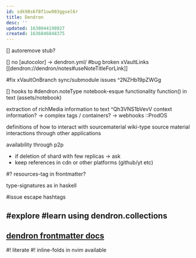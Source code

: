 ```yaml
---
id: sdk98s6f8f1ow903ggsel6r
title: Dendron
desc: ''
updated: 1638044198927
created: 1636846848375
---
```


[] autoremove stub?

[] no [autocolor] -> dendron.yml/
#bug broken xVaultLinks [[dendron://dendron/notes#useNoteTitleForLink]]

#fix xVaultOnBranch sync/submodule issues ^2NZHb19pZWGg

[] hooks to #dendron.noteType
  notebook-esque functionality
    function() in text (assets/notebook)

extraction of richMedia information to text ^Qh3VNS1bVevV
  context information?
  -> complex tags / containers?
  -> webhooks ::ProdOS

definitions of how to interact with sourcematerial
  wiki-type source material
  interactions through other applications

availability through p2p
  - if deletion of shard with few replicas -> ask
  - keep references in cdn or other platforms (github/yt etc)

#? resources-tag in frontmatter?

type-signatures as in haskell

#issue escape hashtags

#explore #learn using dendron.collections
---
[dendron frontmatter docs](https://wiki.dendron.so/notes/ffec2853-c0e0-4165-a368-339db12c8e4b/#other-keys)
---
#! literate
#! inline-folds in nvim available
